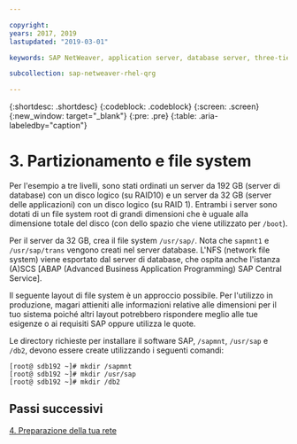 ```yaml
---

copyright:
years: 2017, 2019
lastupdated: "2019-03-01"

keywords: SAP NetWeaver, application server, database server, three-tier

subcollection: sap-netweaver-rhel-qrg

---
```


{:shortdesc: .shortdesc}
{:codeblock: .codeblock}
{:screen: .screen}
{:new_window: target="_blank"}
{:pre: .pre}
{:table: .aria-labeledby="caption"}

# 3. Partizionamento e file system

Per l'esempio a tre livelli, sono stati ordinati un server da 192 GB (server di database) con un disco logico (su RAID10) e un server da 32 GB (server delle applicazioni) con un disco logico (su RAID 1). Entrambi i server sono dotati di un file system root di grandi dimensioni che è uguale alla dimensione totale del disco (con dello spazio che viene utilizzato per `/boot`).

Per il server da 32 GB, crea il file system `/usr/sap/`. Nota che `sapmnt1` e `/usr/sap/trans` vengono creati nel server database. L'NFS (network file system) viene esportato dal server di database, che ospita anche l'istanza (A)SCS [ABAP (Advanced Business Application Programming) SAP Central Service].

Il seguente layout di file system è un approccio possibile. Per l'utilizzo in produzione, magari attieniti alle informazioni relative alle dimensioni per il tuo sistema poiché altri layout potrebbero rispondere meglio alle tue esigenze o ai requisiti SAP oppure utilizza le quote.

Le directory richieste per installare il software SAP, `/sapmnt`, `/usr/sap` e `/db2`, devono essere create utilizzando i seguenti comandi:
```
[root@ sdb192 ~]# mkdir /sapmnt
[root@ sdb192 ~]# mkdir /usr/sap
[root@ sdb192 ~]# mkdir /db2
```

## Passi successivi

[4. Preparazione della tua rete](/docs/infrastructure/sap-netweaver-rhel-qrg?topic=sap-netweaver-rhel-qrg-network#network)

